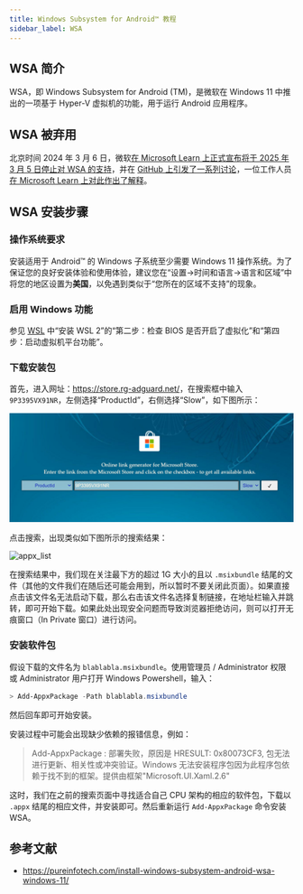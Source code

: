 ```yaml
---
title: Windows Subsystem for Android™️ 教程
sidebar_label: WSA
---
```


## WSA 简介

WSA，即 Windows Subsystem for Android (TM)，是微软在 Windows 11 中推出的一项基于 Hyper-V 虚拟机的功能，用于运行 Android 应用程序。

## WSA 被弃用

北京时间 2024 年 3 月 6 日，微软[在 Microsoft Learn 上正式宣布将于 2025 年 3 月 5 日停止对 WSA 的支持](https://learn.microsoft.com/en-us/windows/android/wsa/)，并在 [GitHub 上引发了一系列讨论](https://github.com/microsoft/WSA/discussions/536)，一位工作人员[在 Microsoft Learn 上对此作出了解释](https://learn.microsoft.com/en-us/answers/questions/1609737/why-is-windows-subsystem-for-android-wsa-being-dep)。

## WSA 安装步骤

### 操作系统要求

安装适用于 Android™️ 的 Windows 子系统至少需要 Windows 11 操作系统。为了保证您的良好安装体验和使用体验，建议您在“设置→时间和语言→语言和区域”中将您的地区设置为**美国**，以免遇到类似于“您所在的区域不支持”的现象。

### 启用 Windows 功能

参见 [WSL](./wsl) 中“安装 WSL 2”的“第二步：检查 BIOS 是否开启了虚拟化”和“第四步：启动虚拟机平台功能”。

### 下载安装包

首先，进入网址：<https://store.rg-adguard.net/>，在搜索框中输入 `9P3395VX91NR`，左侧选择“ProductId”，右侧选择“Slow”，如下图所示：

![search_wsa](./assets/wsa/search_wsa.png)

点击搜索，出现类似如下图所示的搜索结果：

![appx_list](./assets/wsa/appx_list.png)

在搜索结果中，我们现在关注最下方的超过 1G 大小的且以 `.msixbundle` 结尾的文件（其他的文件我们在随后还可能会用到，所以暂时不要关闭此页面）。如果直接点击该文件名无法启动下载，那么右击该文件名选择复制链接，在地址栏输入并跳转，即可开始下载。如果此处出现安全问题而导致浏览器拒绝访问，则可以打开无痕窗口（In Private 窗口）进行访问。

### 安装软件包

假设下载的文件名为 `blablabla.msixbundle`。使用管理员 / Administrator 权限或 Administrator 用户打开 Windows Powershell，输入：

```powershell
> Add-AppxPackage -Path blablabla.msixbundle
```

然后回车即可开始安装。

安装过程中可能会出现缺少依赖的报错信息，例如：

> Add-AppxPackage : 部署失败，原因是 HRESULT: 0x80073CF3, 包无法进行更新、相关性或冲突验证。Windows 无法安装程序包因为此程序包依赖于找不到的框架。提供由框架"Microsoft.UI.Xaml.2.6"

这时，我们在之前的搜索页面中寻找适合自己 CPU 架构的相应的软件包，下载以 `.appx` 结尾的相应文件，并安装即可。然后重新运行 `Add-AppxPackage` 命令安装 WSA。

## 参考文献

+ <https://pureinfotech.com/install-windows-subsystem-android-wsa-windows-11/>
